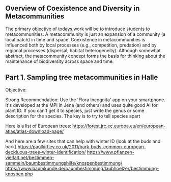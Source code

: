## Overview of Coexistence and Diversity in Metacommunities

The primary objective of todays work will be to introduce students to metacommunities. A metacommunity is just an expansion of a community (a local patch) in time and space. Coexistence in metacommunities is influenced both by local processes (e.g., competition, predation) and by regional processes (dispersal, habitat heterogeneity). Although somewhat abstract, the metacommunity concept forms the basis for thinking about the maintenance of biodiversity across space and time. 

## Part 1. Sampling tree metacommunities in Halle

Objective: 




Strong Recommendation: Use the 'Flora Incognita' app on your smartphone.  It's developed at the MPI in Jena (and others) and uses quite good AI for plant ID. If you can't get it to species, just write the genus or some description for the species. The key is to try to tell species apart

Here is a list of European trees: https://forest.jrc.ec.europa.eu/en/european-atlas/atlas-download-page/

And here are a few sites that can help with winter ID (look at the buds and bark)
https://paulkirtley.co.uk/2011/bark-buds-common-european-deciduous-trees-winter-identification/
https://www.pflanzen-vielfalt.net/bestimmen-sammeln/baumbestimmungshilfe/knospenbestimmung/
https://www.baumkunde.de/baumbestimmung/laubhoelzer/bestimmung-knospen.php
